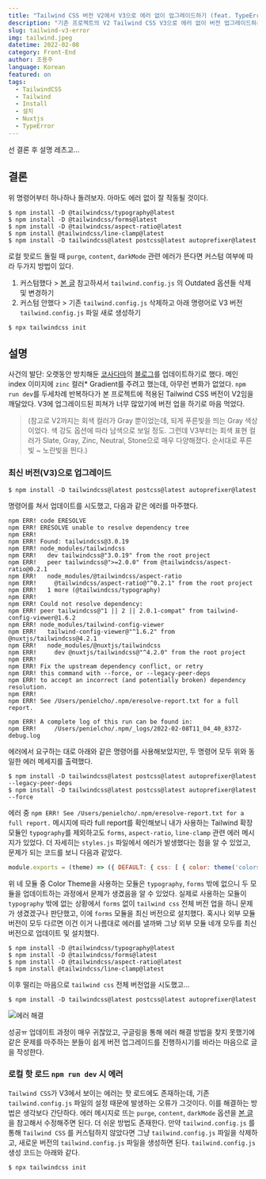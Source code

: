 ```yaml
---
title: "Tailwind CSS 버전 V2에서 V3으로 에러 없이 업그레이드하기 (feat. TypeError: Cannot read property '700' of undefined)"
description: "기존 프로젝트의 V2 Tailwind CSS V3으로 에러 없이 버전 업그레이드하는 법에 대해 알아보자."
slug: tailwind-v3-error
img: tailwind.jpeg
datetime: 2022-02-08
category: Front-End
author: 조용주
language: Korean
featured: on
tags:
  - TailwindCSS
  - Tailwind
  - Install
  - 설치
  - Nuxtjs
  - TypeError
---
```


선 결론 후 설명 레츠고...

## 결론

위 명령어부터 하나하나 돌려보자. 아마도 에러 없이 잘 작동될 것이다.

```shell
$ npm install -D @tailwindcss/typography@latest
$ npm install -D @tailwindcss/forms@latest
$ npm install -D @tailwindcss/aspect-ratio@latest
$ npm install @tailwindcss/line-clamp@latest
$ npm install -D tailwindcss@latest postcss@latest autoprefixer@latest
```

로컬 핫로드 돌릴 때 `purge`, `content`, `darkMode` 관련 에러가 뜬다면 커스텀 여부에 따라 두가지 방법이 있다.

1. 커스텀했다 > [본 글](https://tailwindcss.com/docs/upgrade-guide#configure-content-sources) 참고하셔서 `tailwind.config.js` 의 Outdated 옵션들 삭제 및 변경하기
2. 커스텀 안했다 > 기존 `tailwind.config.js` 삭제하고 아래 명령어로 V3 버전 `tailwind.config.js` 파일 새로 생성하기

```shell
$ npx tailwindcss init
```

## 설명

사건의 발단: 오랫동안 방치해둔 [코사다마](https://cosadama.com)의 [블로그](https://www.blog.cosadama.com)를 업데이트하기로 했다. 메인 index 이미지에  `zinc` 컬러* Gradient를 주려고 했는데, 아무런 변화가 없었다. `npm run dev`를 두세차례 반복하다가 본 프로젝트에 적용된 Tailwind CSS 버전이 V2임을 깨달았다. V3에 업그레이드된 피쳐가 너무 많았기에 버전 업을 하기로 마음 먹었다.

> (참고로 V2까지는 회색 컬러가 Gray 뿐이었는데, 되게 푸른빛을 띄는 Gray 색상이었다. 색 강도 옵션에 따라 남색으로 보일 정도. 그런데 V3부터는 회색 표현 컬러가 Slate, Gray, Zinc, Neutral, Stone으로 매우 다양해졌다. 순서대로 푸른빛 ~ 노란빛을 띈다.)

### 최신 버전(V3)으로 업그레이드

```shell
$ npm install -D tailwindcss@latest postcss@latest autoprefixer@latest
```

명령어를 쳐서 업데이트를 시도했고, 다음과 같은 에러를 마주했다.

```shell
npm ERR! code ERESOLVE
npm ERR! ERESOLVE unable to resolve dependency tree
npm ERR! 
npm ERR! Found: tailwindcss@3.0.19
npm ERR! node_modules/tailwindcss
npm ERR!   dev tailwindcss@"3.0.19" from the root project
npm ERR!   peer tailwindcss@">=2.0.0" from @tailwindcss/aspect-ratio@0.2.1
npm ERR!   node_modules/@tailwindcss/aspect-ratio
npm ERR!     @tailwindcss/aspect-ratio@"^0.2.1" from the root project
npm ERR!   1 more (@tailwindcss/typography)
npm ERR! 
npm ERR! Could not resolve dependency:
npm ERR! peer tailwindcss@"1 || 2 || 2.0.1-compat" from tailwind-config-viewer@1.6.2
npm ERR! node_modules/tailwind-config-viewer
npm ERR!   tailwind-config-viewer@"^1.6.2" from @nuxtjs/tailwindcss@4.2.1
npm ERR!   node_modules/@nuxtjs/tailwindcss
npm ERR!     dev @nuxtjs/tailwindcss@"^4.2.0" from the root project
npm ERR! 
npm ERR! Fix the upstream dependency conflict, or retry
npm ERR! this command with --force, or --legacy-peer-deps
npm ERR! to accept an incorrect (and potentially broken) dependency resolution.
npm ERR! 
npm ERR! See /Users/penielcho/.npm/eresolve-report.txt for a full report.

npm ERR! A complete log of this run can be found in:
npm ERR!     /Users/penielcho/.npm/_logs/2022-02-08T11_04_40_837Z-debug.log
```

에러에서 요구하는 대로 아래와 같은 명령어를 사용해보았지만, 두 명령어 모두 위와 동일한 에러 메세지를 출력했다.

```shell
$ npm install -D tailwindcss@latest postcss@latest autoprefixer@latest --legacy-peer-deps
$ npm install -D tailwindcss@latest postcss@latest autoprefixer@latest --force
```

에러 중 `npm ERR! See /Users/penielcho/.npm/eresolve-report.txt for a full report.` 메시지에 따라 full report를 확인해보니 내가 사용하는 Tailwind 확장 모듈인 `typography`를 제외하고도 `forms`, `aspect-ratio`, `line-clamp` 관련 에러 메시지가 있었다. 더 자세히는 `styles.js` 파일에서 에러가 발생했다는 점을 알 수 있었고, 문제가 되는 코드를 보니 다음과 같았다.

```javascript
module.exports = (theme) => ({ DEFAULT: { css: [ { color: theme('colors.gray.700', defaultTheme.colors.gray[700]), }]}
```

위 네 모듈 중 Color Theme을 사용하는 모듈은 `typography`, `forms` 밖에 없으니 두 모듈을 업데이트하는 과정에서 문제가 생겼음을 알 수 있었다. 실제로 사용하는 모듈이 `typography` 밖에 없는 상황에서 `forms` 없이 `tailwind css` 전체 버전 업을 하니 문제가 생겼겠구나 판단했고, 이에 `forms` 모듈을 최신 버전으로 설치했다. 혹시나 외부 모듈 버전이 모두 다르면 이건 이거 나름대로 에러를 낼까봐 그냥 외부 모듈 네개 모두를 최신 버전으로 업데이트 및 설치했다.

```shell
$ npm install -D @tailwindcss/typography@latest
$ npm install -D @tailwindcss/forms@latest
$ npm install -D @tailwindcss/aspect-ratio@latest
$ npm install @tailwindcss/line-clamp@latest
```

이후 떨리는 마음으로 `tailwind css` 전체 버전업을 시도했고...

```shell
$ npm install -D tailwindcss@latest postcss@latest autoprefixer@latest
```

![에러 해결](/tailwind-v3-error/tailwind-fixed.png)

성공ㅠ 업데이트 과정이 매우 귀찮았고, 구글링을 통해 에러 해결 방법을 찾지 못했기에 같은 문제를 마주하는 분들이 쉽게 버전 업그레이드를 진행하시기를 바라는 마음으로 글을 작성한다.

### 로컬 핫 로드 `npm run dev` 시 에러

`Tailwind CSS`가 V3에서 보이는 에러는 핫 로드에도 존재하는데, 기존 `tailwind.config.js` 파일의 설정 때문에 발생하는 오류가 그것이다. 이를 해결하는 방법은 생각보다 간단하다. 에러 메시지로 뜨는  `purge`, `content`, `darkMode` 옵션을  [본 글](https://tailwindcss.com/docs/upgrade-guide#configure-content-sources)을 참고해서 수정해주면 된다. 더 쉬운 방법도 존재한다. 만약 `tailwind.config.js` 를 통해 `Tailwind CSS` 를 커스텀하지 않았다면 그냥 `tailwind.config.js` 파일을 삭제하고, 새로운 버전의 `tailwind.config.js` 파일을 생성하면 된다. `tailwind.config.js` 생성 코드는 아래와 같다.

```shell
$ npx tailwindcss init
```
